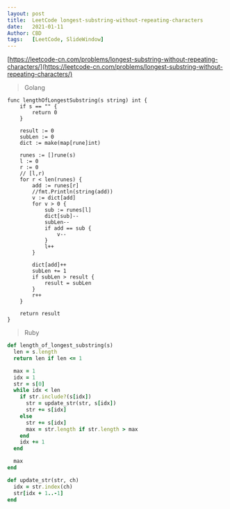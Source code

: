 ```yaml
---
layout: post
title:  LeetCode longest-substring-without-repeating-characters
date:   2021-01-11
Author: CBD
tags:   [LeetCode, SlideWindow]
---
```


[https://leetcode-cn.com/problems/longest-substring-without-repeating-characters/](https://leetcode-cn.com/problems/longest-substring-without-repeating-characters/)

> Golang

```golang
func lengthOfLongestSubstring(s string) int {
	if s == "" {
		return 0
	}

	result := 0
	subLen := 0
	dict := make(map[rune]int)

	runes := []rune(s)
	l := 0
	r := 0
	// [l,r)
	for r < len(runes) {
		add := runes[r]
		//fmt.Println(string(add))
		v := dict[add]
		for v > 0 {
			sub := runes[l]
			dict[sub]--
			subLen--
			if add == sub {
				v--
			}
			l++
		}

		dict[add]++
		subLen += 1
		if subLen > result {
			result = subLen
		}
		r++
	}

	return result
}

```

> Ruby

```ruby
def length_of_longest_substring(s)
  len = s.length
  return len if len <= 1

  max = 1
  idx = 1
  str = s[0]
  while idx < len
    if str.include?(s[idx])
      str = update_str(str, s[idx])
      str += s[idx]
    else
      str += s[idx]
      max = str.length if str.length > max
    end
    idx += 1
  end

  max
end

def update_str(str, ch)
  idx = str.index(ch)
  str[idx + 1..-1]
end

```
